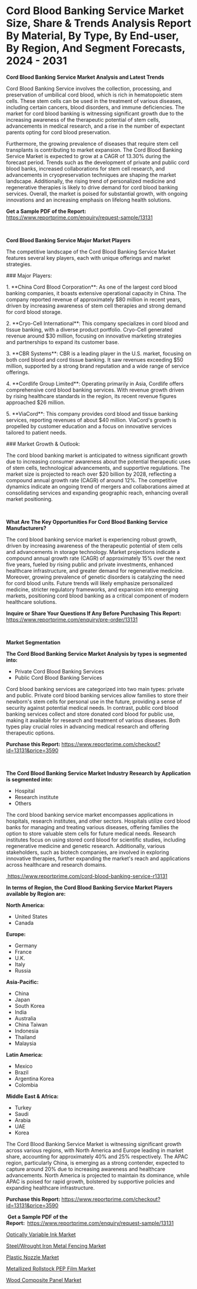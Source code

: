 <p><h1>Cord Blood Banking Service Market Size, Share & Trends Analysis Report By Material, By Type, By End-user, By Region, And Segment Forecasts, 2024 - 2031</h1></p><p><strong>Cord Blood Banking Service Market Analysis and Latest Trends</strong></p>
<p><p>Cord Blood Banking Service involves the collection, processing, and preservation of umbilical cord blood, which is rich in hematopoietic stem cells. These stem cells can be used in the treatment of various diseases, including certain cancers, blood disorders, and immune deficiencies. The market for cord blood banking is witnessing significant growth due to the increasing awareness of the therapeutic potential of stem cells, advancements in medical research, and a rise in the number of expectant parents opting for cord blood preservation.</p><p>Furthermore, the growing prevalence of diseases that require stem cell transplants is contributing to market expansion. The Cord Blood Banking Service Market is expected to grow at a CAGR of 13.30% during the forecast period. Trends such as the development of private and public cord blood banks, increased collaborations for stem cell research, and advancements in cryopreservation techniques are shaping the market landscape. Additionally, the rising trend of personalized medicine and regenerative therapies is likely to drive demand for cord blood banking services. Overall, the market is poised for substantial growth, with ongoing innovations and an increasing emphasis on lifelong health solutions.</p></p>
<p><strong>Get a Sample PDF of the Report:&nbsp;</strong> <a href="https://www.reportprime.com/enquiry/request-sample/13131">https://www.reportprime.com/enquiry/request-sample/13131</a></p>
<p>&nbsp;</p>
<p><strong>Cord Blood Banking Service Major Market Players</strong></p>
<p><p>The competitive landscape of the Cord Blood Banking Service Market features several key players, each with unique offerings and market strategies. </p><p>### Major Players:</p><p>1. **China Cord Blood Corporation**: As one of the largest cord blood banking companies, it boasts extensive operational capacity in China. The company reported revenue of approximately $80 million in recent years, driven by increasing awareness of stem cell therapies and strong demand for cord blood storage.</p><p>2. **Cryo-Cell International**: This company specializes in cord blood and tissue banking, with a diverse product portfolio. Cryo-Cell generated revenue around $30 million, focusing on innovative marketing strategies and partnerships to expand its customer base. </p><p>3. **CBR Systems**: CBR is a leading player in the U.S. market, focusing on both cord blood and cord tissue banking. It saw revenues exceeding $50 million, supported by a strong brand reputation and a wide range of service offerings.</p><p>4. **Cordlife Group Limited**: Operating primarily in Asia, Cordlife offers comprehensive cord blood banking services. With revenue growth driven by rising healthcare standards in the region, its recent revenue figures approached $26 million.</p><p>5. **ViaCord**: This company provides cord blood and tissue banking services, reporting revenues of about $40 million. ViaCord's growth is propelled by customer education and a focus on innovative services tailored to patient needs.</p><p>### Market Growth & Outlook:</p><p>The cord blood banking market is anticipated to witness significant growth due to increasing consumer awareness about the potential therapeutic uses of stem cells, technological advancements, and supportive regulations. The market size is projected to reach over $20 billion by 2028, reflecting a compound annual growth rate (CAGR) of around 12%. The competitive dynamics indicate an ongoing trend of mergers and collaborations aimed at consolidating services and expanding geographic reach, enhancing overall market positioning.</p></p>
<p>&nbsp;</p>
<p><strong>What Are The Key Opportunities For Cord Blood Banking Service Manufacturers?</strong></p>
<p><p>The cord blood banking service market is experiencing robust growth, driven by increasing awareness of the therapeutic potential of stem cells and advancements in storage technology. Market projections indicate a compound annual growth rate (CAGR) of approximately 15% over the next five years, fueled by rising public and private investments, enhanced healthcare infrastructure, and greater demand for regenerative medicine. Moreover, growing prevalence of genetic disorders is catalyzing the need for cord blood units. Future trends will likely emphasize personalized medicine, stricter regulatory frameworks, and expansion into emerging markets, positioning cord blood banking as a critical component of modern healthcare solutions.</p></p>
<p><strong>Inquire or Share Your Questions If Any Before Purchasing This Report:</strong> <a href="https://www.reportprime.com/enquiry/pre-order/13131">https://www.reportprime.com/enquiry/pre-order/13131</a></p>
<p>&nbsp;</p>
<p><strong>Market Segmentation</strong></p>
<p><strong>The Cord Blood Banking Service Market Analysis by types is segmented into:</strong></p>
<p><ul><li>Private Cord Blood Banking Services</li><li>Public Cord Blood Banking Services</li></ul></p>
<p><p>Cord blood banking services are categorized into two main types: private and public. Private cord blood banking services allow families to store their newborn's stem cells for personal use in the future, providing a sense of security against potential medical needs. In contrast, public cord blood banking services collect and store donated cord blood for public use, making it available for research and treatment of various diseases. Both types play crucial roles in advancing medical research and offering therapeutic options.</p></p>
<p><strong>Purchase this Report:&nbsp;</strong><a href="https://www.reportprime.com/checkout?id=13131&price=3590">https://www.reportprime.com/checkout?id=13131&price=3590</a></p>
<p>&nbsp;</p>
<p><strong>The Cord Blood Banking Service Market Industry Research by Application is segmented into:</strong></p>
<p><ul><li>Hospital</li><li>Research institute</li><li>Others</li></ul></p>
<p><p>The cord blood banking service market encompasses applications in hospitals, research institutes, and other sectors. Hospitals utilize cord blood banks for managing and treating various diseases, offering families the option to store valuable stem cells for future medical needs. Research institutes focus on using stored cord blood for scientific studies, including regenerative medicine and genetic research. Additionally, various stakeholders, such as biotech companies, are involved in exploring innovative therapies, further expanding the market's reach and applications across healthcare and research domains.</p></p>
<p><a href="https://www.reportprime.com/cord-blood-banking-service-r13131">&nbsp;https://www.reportprime.com/cord-blood-banking-service-r13131</a></p>
<p><strong>In terms of Region, the Cord Blood Banking Service Market Players available by Region are:</strong></p>
<p>
    <p> <strong> North America: </strong>
        <ul>
            <li>United States</li>
            <li>Canada</li>
        </ul>
        </p> 
    <p> <strong> Europe: </strong>
        <ul>
            <li>Germany</li>
            <li>France</li>
            <li>U.K.</li>
            <li>Italy</li>
            <li>Russia</li>
        </ul>
        </p> 
    <p> <strong> Asia-Pacific: </strong>
        <ul>
            <li>China</li>
            <li>Japan</li>
            <li>South Korea</li>
            <li>India</li>
            <li>Australia</li>
            <li>China Taiwan</li>
            <li>Indonesia</li>
            <li>Thailand</li>
            <li>Malaysia</li>
        </ul>
        </p> 
    <p> <strong> Latin America: </strong>
        <ul>
            <li>Mexico</li>
            <li>Brazil</li>
            <li>Argentina Korea</li>
            <li>Colombia</li>
        </ul>
        </p> 
    <p> <strong> Middle East & Africa: </strong>
        <ul>
            <li>Turkey</li>
            <li>Saudi</li>
            <li>Arabia</li>
            <li>UAE</li>
            <li>Korea</li>
        </ul>
    </p>
    </p>
<p><p>The Cord Blood Banking Service Market is witnessing significant growth across various regions, with North America and Europe leading in market share, accounting for approximately 40% and 25% respectively. The APAC region, particularly China, is emerging as a strong contender, expected to capture around 20% due to increasing awareness and healthcare advancements. North America is projected to maintain its dominance, while APAC is poised for rapid growth, bolstered by supportive policies and expanding healthcare infrastructure.</p></p>
<p><strong>Purchase this Report: </strong><a href="https://www.reportprime.com/checkout?id=13131&price=3590">https://www.reportprime.com/checkout?id=13131&price=3590</a></p>
<p>&nbsp;<strong>Get a Sample PDF of the Report:&nbsp;&nbsp;</strong><a href="https://www.reportprime.com/enquiry/request-sample/13131">https://www.reportprime.com/enquiry/request-sample/13131</a></p>
<p><strong></strong></p>
<p><p><a href="https://www.linkedin.com/pulse/why-should-you-invest-optically-variable-ink-market-trends-jbzcf?trackingId=IrEv805QSGm5tzxupk5smw%3D%3D">Optically Variable Ink Market</a></p><p><a href="https://issuu.com/reportprime-2/docs/steelwrought-iron-metal-fencing-mar_f0b9a9625d60aa">Steel/Wrought Iron Metal Fencing Market</a></p><p><a href="https://issuu.com/reportprime-2/docs/plastic-nozzle-market-size-2030.ppt_84f314e8a6438b">Plastic Nozzle Market</a></p><p><a href="https://medium.com/@joeyojholms59/market-insights-global-metallized-rollstock-pep-film-market-forecast-and-innovation-trends-61ae265ecf1f">Metallized Rollstock PEP Film Market</a></p><p><a href="https://www.linkedin.com/pulse/insights-wood-composite-panel-market-size-which-expanding-aosaf?trackingId=YAUIKodKQ6qeLREMGuEz0g%3D%3D">Wood Composite Panel Market</a></p></p>